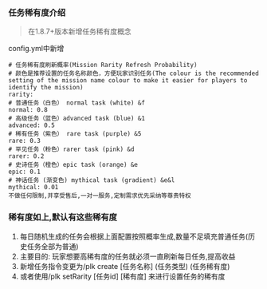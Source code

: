 ### 任务稀有度介绍

> 在1.8.7+版本新增任务稀有度概念

config.yml中新增

```
# 任务稀有度刷新概率(Mission Rarity Refresh Probability)
# 颜色是推荐设置的任务名称颜色，方便玩家识别任务(The colour is the recommended setting of the mission name colour to make it easier for players to identify the mission)
rarity:
# 普通任务（白色） normal task (white) &f
normal: 0.8
# 高级任务（蓝色）advanced task (blue) &1
advanced: 0.5
# 稀有任务（紫色） rare task (purple) &5
rare: 0.3
# 罕见任务（粉色）rarer task (pink) &d
rarer: 0.2
# 史诗任务（橙色）epic task (orange) &e
epic: 0.1
# 神话任务 (渐变色) mythical task (gradient) &e&l
mythical: 0.01
不做任何限制,并享受售后,一对一服务,定制需求优先采纳等尊贵特权
```

### 稀有度如上,默认有这些稀有度

1. 每日随机生成的任务会根据上面配置按照概率生成,数量不足填充普通任务(历史任务全部为普通)
2. 主要目的: 玩家想要高稀有度的任务就必须一直刷新每日任务,提高收益
3. 新增任务指令变更为/plk create [任务名称] (任务类型) (任务稀有度)
4. 或者使用/plk setRarity [任务id] [稀有度] 来进行设置任务的稀有度